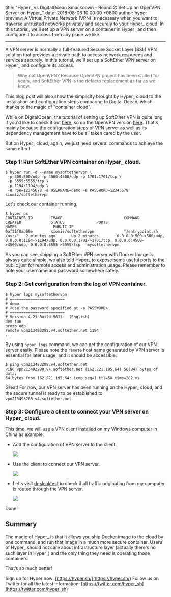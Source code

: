 title: "Hyper_ vs DigitalOcean Smackdown - Round 2: Set Up an OpenVPN Server on Hyper_"
date: 2016-08-06 10:00:00 +0800
author: hyper
preview: A Virtual Private Network (VPN) is necessary when you want to traverse untrusted networks privately and securely to your Hyper_ cloud. In this tutorial, we'll set up a VPN server on a container in Hyper_ and then configure it to access from any place we like.

---

A VPN server is normally a full-featured Secure Socket Layer (SSL) VPN solution that provides a private path to access network resources and services securely. In this tutorial, we'll set up a SoftEther VPN server on Hyper_ and configure its access.

> Why not OpenVPN? Because OpenVPN project has been stalled for years, and SoftEther VPN is the defacto replacement as far as we know.

This blog post will also show the simplicity brought by Hyper_ cloud to the installation and configuration steps comparing to Digital Ocean, which thanks to the magic of "container cloud".

While on DigitalOcean, the tutorial of setting up SoftEther VPN is quite long if you'd like to check it out [here](https://www.digitalocean.com/community/tutorials/how-to-setup-a-multi-protocol-vpn-server-using-softether), so do the OpenVPN version [here](https://www.digitalocean.com/community/tutorials/how-to-set-up-an-openvpn-server-on-ubuntu-14-04). That's mainly because the configuration steps of VPN server as well as its dependency management have to be all taken cared by the user.

But on Hyper_ cloud, again, we just need several commands to achieve the same effect.

### Step 1: Run SoftEther VPN container on Hyper_ cloud.
```shell
$ hyper run -d --name mysoftethervpn \
 -p 500:500/udp -p 4500:4500/udp -p 1701:1701/tcp \
 -p 5555:5555/tcp \
 -p 1194:1194/udp \
 -e PSK=12345678 -e USERNAME=demo -e PASSWORD=12345678 siomiz/softethervpn
```
Let's check our container running.
```
$ hyper ps
CONTAINER ID        IMAGE                           COMMAND                  CREATED             STATUS              PORTS                                                                                                                  NAMES                PUBLIC IP
9af31f0ab09e        siomiz/softethervpn             "/entrypoint.sh /usr/"   2 minutes ago       Up 2 minutes        0.0.0.0:500->500/udp, 0.0.0.0:1194->1194/udp, 0.0.0.0:1701->1701/tcp, 0.0.0.0:4500->4500/udp, 0.0.0.0:5555->5555/tcp   mysoftethervpn 
```

As you can see, shipping a SoftEther VPN server with Docker Image is always quite simple, we also told Hyper_ to expose some useful ports to the public just for remote access and administration usage. Please remember to note your username and password somewhere safely.

### Step 2: Get configuration from the log of VPN container.
```shell
$ hyper logs mysoftethervpn
# ========================
# demo
# <use the password specified at -e PASSWORD>
# ========================
# Version 4.21 Build 9613   (English)
dev tun
proto udp
remote vpn213493288.v4.softether.net 1194
...
```
By using `hyper logs` command, we can get the configuration of our VPN server easily. Please note the `remote` host name generated by VPN server is essential for later usage, and it should be accessible.

```shell
$ ping vpn213493288.v4.softether.net
PING vpn213493288.v4.softether.net (162.221.195.64) 56(84) bytes of data.
64 bytes from 162.221.195.64: icmp_seq=1 ttl=50 time=282 ms
```

Great! For now, our VPN server has been running on the Hyper_ cloud, and the secure tunnel is ready to be established to `vpn213493288.v4.softether.net`.

### Step 3: Configure a client to connect your VPN server on Hyper_ cloud.

This time, we will use a VPN client installed on my Windows computer in China as example.

- Add the configuration of VPN server to the client.

	![](-/images/hyper_vs_digitalocean_round_2_vpn_server/vpnconfig.png)

- Use the client to connect our VPN server.

	![](-/images/hyper_vs_digitalocean_round_2_vpn_server/vpnclient.png)

- Let's visit [dnsleaktest](https://www.dnsleaktest.com) to check if all traffic originating from my computer is routed through the VPN server.

	![](-/images/hyper_vs_digitalocean_round_2_vpn_server/verify.png)

Done!

Summary
----
The magic of Hyper_ is that it allows you ship Docker image to the cloud by one command, and run that image in a much more secure container. Users of Hyper_ should not care about infrastructure layer (actually there's no such layer in Hyper_) and the only thing they need is operating those containers.

That’s so much better!

Sign up for Hyper now: [https://hyper.sh/](https://hyper.sh/)
Follow us on Twitter for all the latest information: [https://twitter.com/hyper_sh](https://twitter.com/hyper_sh)

